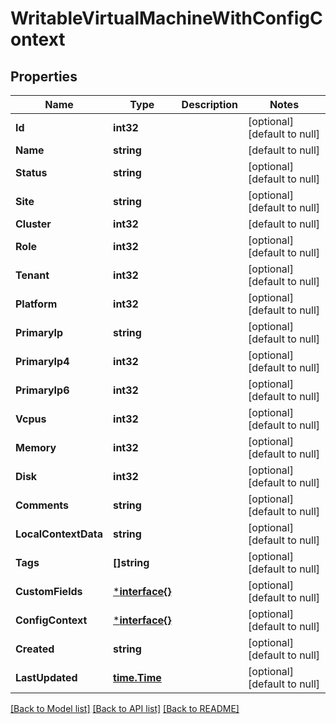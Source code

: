 # WritableVirtualMachineWithConfigContext

## Properties
Name | Type | Description | Notes
------------ | ------------- | ------------- | -------------
**Id** | **int32** |  | [optional] [default to null]
**Name** | **string** |  | [default to null]
**Status** | **string** |  | [optional] [default to null]
**Site** | **string** |  | [optional] [default to null]
**Cluster** | **int32** |  | [default to null]
**Role** | **int32** |  | [optional] [default to null]
**Tenant** | **int32** |  | [optional] [default to null]
**Platform** | **int32** |  | [optional] [default to null]
**PrimaryIp** | **string** |  | [optional] [default to null]
**PrimaryIp4** | **int32** |  | [optional] [default to null]
**PrimaryIp6** | **int32** |  | [optional] [default to null]
**Vcpus** | **int32** |  | [optional] [default to null]
**Memory** | **int32** |  | [optional] [default to null]
**Disk** | **int32** |  | [optional] [default to null]
**Comments** | **string** |  | [optional] [default to null]
**LocalContextData** | **string** |  | [optional] [default to null]
**Tags** | **[]string** |  | [optional] [default to null]
**CustomFields** | [***interface{}**](interface{}.md) |  | [optional] [default to null]
**ConfigContext** | [***interface{}**](interface{}.md) |  | [optional] [default to null]
**Created** | **string** |  | [optional] [default to null]
**LastUpdated** | [**time.Time**](time.Time.md) |  | [optional] [default to null]

[[Back to Model list]](../README.md#documentation-for-models) [[Back to API list]](../README.md#documentation-for-api-endpoints) [[Back to README]](../README.md)


